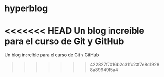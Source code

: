 # hyperblog
<<<<<<< HEAD
Un blog increíble para el curso de Git y GitHub 
=======
Un blog increíble para el curso de Git y GitHub
>>>>>>> 422827f7016b2c31fc23f7e8c19288a8994915a4
